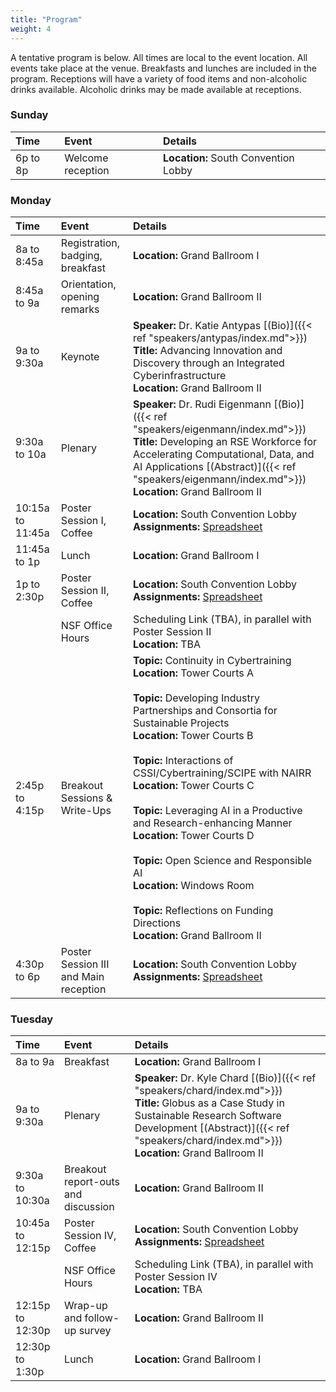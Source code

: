 ```yaml
---
title: "Program"
weight: 4
---
```


A tentative program is below. 
All times are local to the event location. 
All events take place at the venue. 
Breakfasts and lunches are included in the program.
Receptions will have a variety of food items and non-alcoholic drinks available.
Alcoholic drinks may be made available at receptions.

### Sunday

| Time | Event | Details |
|:-----|:------|:---------|
| 6p to 8p | Welcome reception | **Location:** South Convention Lobby |

### Monday

| Time | Event | Details |
|:-----|:------|:---------|
| 8a to 8:45a | Registration, badging, breakfast | **Location:** Grand Ballroom I |
| 8:45a to 9a | Orientation, opening remarks | **Location:** Grand Ballroom II |
| 9a to 9:30a | Keynote | **Speaker:** Dr. Katie Antypas [(Bio)]({{< ref "speakers/antypas/index.md">}}) <br> **Title:** Advancing Innovation and Discovery through an Integrated Cyberinfrastructure <br> **Location:** Grand Ballroom II|
| 9:30a to 10a | Plenary | **Speaker:** Dr. Rudi Eigenmann [(Bio)]({{< ref "speakers/eigenmann/index.md">}}) <br> **Title:** Developing an RSE Workforce for Accelerating Computational, Data, and AI Applications  [(Abstract)]({{< ref "speakers/eigenmann/index.md">}}) <br> **Location:** Grand Ballroom II|
| 10:15a to 11:45a | Poster Session I, Coffee | **Location:** South Convention Lobby <br> **Assignments:** [Spreadsheet](https://docs.google.com/spreadsheets/d/1i93oZSG5TXy_KMX9HN9DngYTCN54TODC/edit?usp=sharing&ouid=114065531190318461273&rtpof=true&sd=true) |
| 11:45a to 1p | Lunch | **Location:** Grand Ballroom I | 
| 1p to 2:30p | Poster Session II, Coffee | **Location:** South Convention Lobby  <br> **Assignments:** [Spreadsheet](https://docs.google.com/spreadsheets/d/1i93oZSG5TXy_KMX9HN9DngYTCN54TODC/edit?usp=sharing&ouid=114065531190318461273&rtpof=true&sd=true) |
|             | NSF Office Hours | Scheduling Link (TBA), in parallel with Poster Session II <br> **Location:** TBA |
| 2:45p to 4:15p | Breakout Sessions & Write-Ups | **Topic:** Continuity in Cybertraining <br> **Location:** Tower Courts A <br><br> **Topic:** Developing Industry Partnerships and Consortia for Sustainable Projects <br> **Location:** Tower Courts B <br><br> **Topic:** Interactions of CSSI/Cybertraining/SCIPE with NAIRR <br> **Location:** Tower Courts C <br><br> **Topic:** Leveraging AI in a Productive and Research-enhancing Manner <br> **Location:** Tower Courts D <br><br> **Topic:** Open Science and Responsible AI <br> **Location:** Windows Room <br><br> **Topic:** Reflections on Funding Directions <br> **Location:** Grand Ballroom II|
| 4:30p to 6p | Poster Session III and Main reception | **Location:** South Convention Lobby <br> **Assignments:** [Spreadsheet](https://docs.google.com/spreadsheets/d/1i93oZSG5TXy_KMX9HN9DngYTCN54TODC/edit?usp=sharing&ouid=114065531190318461273&rtpof=true&sd=true) |

### Tuesday

| Time | Event | Details |
|:-----|:------|:---------|
| 8a to 9a | Breakfast | **Location:** Grand Ballroom I |
| 9a to 9:30a | Plenary | **Speaker:** Dr. Kyle Chard [(Bio)]({{< ref "speakers/chard/index.md">}}) <br> **Title:** Globus as a Case Study in Sustainable Research Software Development [(Abstract)]({{< ref "speakers/chard/index.md">}}) <br> **Location:** Grand Ballroom II |
| 9:30a to 10:30a | Breakout report-outs and discussion | **Location:** Grand Ballroom II|
| 10:45a to 12:15p | Poster Session IV, Coffee | **Location:** South Convention Lobby <br> **Assignments:** [Spreadsheet](https://docs.google.com/spreadsheets/d/1i93oZSG5TXy_KMX9HN9DngYTCN54TODC/edit?usp=sharing&ouid=114065531190318461273&rtpof=true&sd=true) |
|                  | NSF Office Hours | Scheduling Link (TBA), in parallel with Poster Session IV <br> **Location:** TBA |
| 12:15p to 12:30p | Wrap-up and follow-up survey | **Location:** Grand Ballroom II | 
| 12:30p to 1:30p | Lunch | **Location:** Grand Ballroom I |